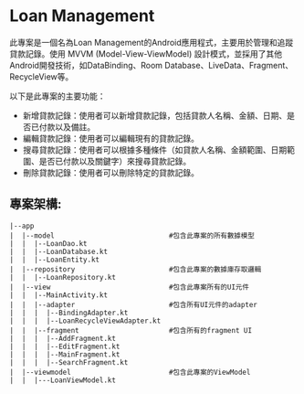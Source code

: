# Loan Management
此專案是一個名為Loan Management的Android應用程式，主要用於管理和追蹤貸款記錄。使用 MVVM (Model-View-ViewModel) 設計模式，並採用了其他Android開發技術，如DataBinding、Room Database、LiveData、Fragment、RecycleView等。

以下是此專案的主要功能：
* 新增貸款記錄：使用者可以新增貸款記錄，包括貸款人名稱、金額、日期、是否已付款以及備註。
* 編輯貸款記錄：使用者可以編輯現有的貸款記錄。
* 搜尋貸款記錄：使用者可以根據多種條件（如貸款人名稱、金額範圍、日期範圍、是否已付款以及關鍵字）來搜尋貸款記錄。
* 刪除貸款記錄：使用者可以刪除特定的貸款記錄。

## 專案架構:
```
|--app
|  |--model                            #包含此專案的所有數據模型
|  |  |--LoanDao.kt
|  |  |--LoanDatabase.kt
|  |  |--LoanEntity.kt
|  |--repository                       #包含此專案的數據庫存取邏輯
|  |  |--LoanRepository.kt
|  |--view                             #包含此專案所有的UI元件
|  |  |--MainActivity.kt
|  |  |--adapter                       #包含所有UI元件的adapter
|  |  |  |--BindingAdapter.kt
|  |  |  |--LoanRecycleViewAdapter.kt
|  |  |--fragment                      #包含所有的fragment UI
|  |  |  |--AddFragment.kt
|  |  |  |--EditFragment.kt
|  |  |  |--MainFragment.kt
|  |  |  |--SearchFragment.kt
|  |--viewmodel                        #包含此專案的ViewModel
|  |  |---LoanViewModel.kt
```
